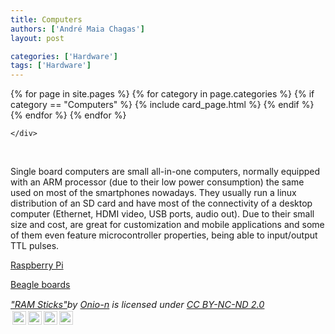 ```yaml
---
title: Computers
authors: ['André Maia Chagas']
layout: post

categories: ['Hardware']
tags: ['Hardware']
---
```


<section class="blog">
  <div class="container">
    <div class="post-list" itemscope="" itemtype="http://schema.org/Blog">
      {% for page in site.pages %}
        {% for category in page.categories %}
          {% if category == "Computers" %}
            {% include card_page.html %}
          {% endif %}
        {% endfor %}
      {% endfor %}


    </div>
  </div>
</section>

&nbsp;

Single board computers are small all-in-one computers, normally equipped with an ARM processor (due to their low power consumption) the same used on most of the smartphones nowadays. They usually run a linux distribution of an SD card and have most of the connectivity of a desktop computer (Ethernet, HDMI video, USB ports, audio out). Due to their small size and cost, are great for customization and mobile applications and some of them even feature microcontroller properties, being able to input/output TTL pulses.



[Raspberry Pi](http://openeuroscience.com/hardware-projects/computers/raspberry-pi/ "Raspberry Pi")

[Beagle boards](http://openeuroscience.com/hardware-projects/computers/the-beagles/ "The “Beagles”")


<p style="font-size: 0.9rem;font-style: italic;"><a href="http://www.flickr.com/photos/7266674@N06/2297274671">"RAM Sticks"</a><span>by <a href="http://www.flickr.com/photos/7266674@N06">Onio-n</a></span> is licensed under <a href="https://creativecommons.org/licenses/by-nc-nd/2.0/?ref=ccsearch&atype=html" style="margin-right: 5px;">CC BY-NC-ND 2.0</a><a href="https://creativecommons.org/licenses/by-nc-nd/2.0/?ref=ccsearch&atype=html" target="_blank" rel="noopener noreferrer" style="display: inline-block;white-space: none;opacity: .7;margin-top: 2px;margin-left: 3px;height: 22px !important;"><img style="height: inherit;margin-right: 3px;display: inline-block;" src="https://search.creativecommons.org/static/img/cc_icon.svg" /><img style="height: inherit;margin-right: 3px;display: inline-block;" src="https://search.creativecommons.org/static/img/cc-by_icon.svg" /><img style="height: inherit;margin-right: 3px;display: inline-block;" src="https://search.creativecommons.org/static/img/cc-nc_icon.svg" /><img style="height: inherit;margin-right: 3px;display: inline-block;" src="https://search.creativecommons.org/static/img/cc-nd_icon.svg" /></a></p>
